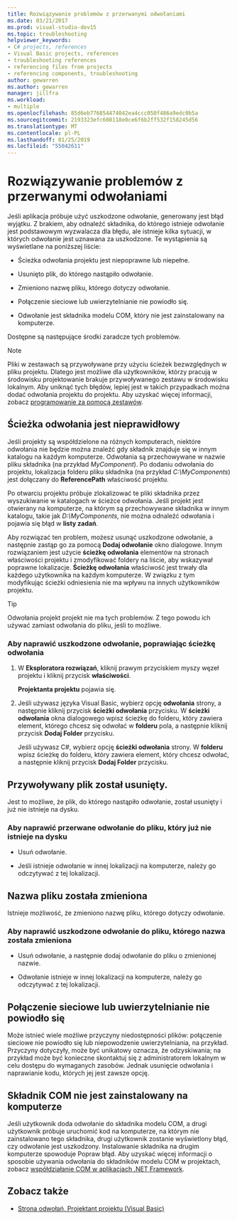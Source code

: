 ```yaml
---
title: Rozwiązywanie problemów z przerwanymi odwołaniami
ms.date: 03/21/2017
ms.prod: visual-studio-dev15
ms.topic: troubleshooting
helpviewer_keywords:
- C# projects, references
- Visual Basic projects, references
- troubleshooting references
- referencing files from projects
- referencing components, troubleshooting
author: gewarren
ms.author: gewarren
manager: jillfra
ms.workload:
- multiple
ms.openlocfilehash: 85d6eb776854474042ea4ccc050f486a9edc0b5a
ms.sourcegitcommit: 2193323efc608118e0ce6f6b2ff532f158245d56
ms.translationtype: MT
ms.contentlocale: pl-PL
ms.lasthandoff: 01/25/2019
ms.locfileid: "55042611"
---
```

# <a name="troubleshoot-broken-references"></a>Rozwiązywanie problemów z przerwanymi odwołaniami

Jeśli aplikacja próbuje użyć uszkodzone odwołanie, generowany jest błąd wyjątku. Z brakiem, aby odnaleźć składnika, do którego istnieje odwołanie jest podstawowym wyzwalacza dla błędu, ale istnieje kilka sytuacji, w których odwołanie jest uznawana za uszkodzone. Te wystąpienia są wyświetlane na poniższej liście:

- Ścieżka odwołania projektu jest niepoprawne lub niepełne.

- Usunięto plik, do którego nastąpiło odwołanie.

- Zmieniono nazwę pliku, którego dotyczy odwołanie.

- Połączenie sieciowe lub uwierzytelnianie nie powiodło się.

- Odwołanie jest składnika modelu COM, który nie jest zainstalowany na komputerze.

Dostępne są następujące środki zaradcze tych problemów.

> [!NOTE]
> Pliki w zestawach są przywoływane przy użyciu ścieżek bezwzględnych w pliku projektu. Dlatego jest możliwe dla użytkowników, którzy pracują w środowisku projektowanie brakuje przywoływanego zestawu w środowisku lokalnym. Aby uniknąć tych błędów, lepiej jest w takich przypadkach można dodać odwołania projektu do projektu. Aby uzyskać więcej informacji, zobacz [programowanie za pomocą zestawów](/dotnet/framework/app-domains/programming-with-assemblies).

## <a name="reference-path-is-incorrect"></a>Ścieżka odwołania jest nieprawidłowy

Jeśli projekty są współdzielone na różnych komputerach, niektóre odwołania nie będzie można znaleźć gdy składnik znajduje się w innym katalogu na każdym komputerze. Odwołania są przechowywane w nazwie pliku składnika (na przykład *MyComponent*). Po dodaniu odwołania do projektu, lokalizacja folderu pliku składnika (na przykład *C:\MyComponents*) jest dołączany do **ReferencePath** właściwość projektu.

Po otwarciu projektu próbuje zlokalizować te pliki składnika przez wyszukiwanie w katalogach w ścieżce odwołania. Jeśli projekt jest otwierany na komputerze, na którym są przechowywane składnika w innym katalogu, takie jak *D:\MyComponents*, nie można odnaleźć odwołania i pojawia się błąd w **listy zadań**.

Aby rozwiązać ten problem, możesz usunąć uszkodzone odwołanie, a następnie zastąp go za pomocą **Dodaj odwołanie** okno dialogowe. Innym rozwiązaniem jest użycie **ścieżkę odwołania** elementów na stronach właściwości projektu i zmodyfikować foldery na liście, aby wskazywał poprawne lokalizacje. **Ścieżkę odwołania** właściwość jest trwały dla każdego użytkownika na każdym komputerze. W związku z tym modyfikując ścieżki odniesienia nie ma wpływu na innych użytkowników projektu.

> [!TIP]
> Odwołania projekt projekt nie ma tych problemów. Z tego powodu ich używać zamiast odwołania do pliku, jeśli to możliwe.

### <a name="to-fix-a-broken-project-reference-by-correcting-the-reference-path"></a>Aby naprawić uszkodzone odwołanie, poprawiając ścieżkę odwołania

1. W **Eksploratora rozwiązań**, kliknij prawym przyciskiem myszy węzeł projektu i kliknij przycisk **właściwości**.

   **Projektanta projektu** pojawia się.

1. Jeśli używasz języka Visual Basic, wybierz opcję **odwołania** strony, a następnie kliknij przycisk **ścieżki odwołania** przycisku. W **ścieżki odwołania** okna dialogowego wpisz ścieżkę do folderu, który zawiera element, którego chcesz się odwołać w **folderu** pola, a następnie kliknij przycisk **Dodaj Folder** przycisku.

    Jeśli używasz C#, wybierz opcję **ścieżki odwołania** strony. W **folderu** wpisz ścieżkę do folderu, który zawiera element, który chcesz odwołać, a następnie kliknij przycisk **Dodaj Folder** przycisku.

## <a name="referenced-file-has-been-deleted"></a>Przywoływany plik został usunięty.

Jest to możliwe, że plik, do którego nastąpiło odwołanie, został usunięty i już nie istnieje na dysku.

### <a name="to-fix-a-broken-project-reference-for-a-file-that-no-longer-exists-on-your-drive"></a>Aby naprawić przerwane odwołanie do pliku, który już nie istnieje na dysku

- Usuń odwołanie.

- Jeśli istnieje odwołanie w innej lokalizacji na komputerze, należy go odczytywać z tej lokalizacji.

## <a name="referenced-file-has-been-renamed"></a>Nazwa pliku została zmieniona

Istnieje możliwość, że zmieniono nazwę pliku, którego dotyczy odwołanie.

### <a name="to-fix-a-broken-reference-for-a-file-that-has-been-renamed"></a>Aby naprawić uszkodzone odwołanie do pliku, którego nazwa została zmieniona

- Usuń odwołanie, a następnie dodaj odwołanie do pliku o zmienionej nazwie.

- Odwołanie istnieje w innej lokalizacji na komputerze, należy go odczytywać z tej lokalizacji.

## <a name="network-connection-or-authentication-has-failed"></a>Połączenie sieciowe lub uwierzytelnianie nie powiodło się

Może istnieć wiele możliwe przyczyny niedostępności plików: połączenie sieciowe nie powiodło się lub niepowodzenie uwierzytelniania, na przykład. Przyczyny dotyczyły, może być unikatowy oznacza, że odzyskiwania; na przykład może być konieczne skontaktuj się z administratorem lokalnym w celu dostępu do wymaganych zasobów. Jednak usunięcie odwołania i naprawianie kodu, których jej jest zawsze opcję.

## <a name="com-component-is-not-installed-on-computer"></a>Składnik COM nie jest zainstalowany na komputerze

Jeśli użytkownik doda odwołanie do składnika modelu COM, a drugi użytkownik próbuje uruchomić kod na komputerze, na którym nie zainstalowano tego składnika, drugi użytkownik zostanie wyświetlony błąd, czy odwołanie jest uszkodzony. Instalowanie składnika na drugim komputerze spowoduje Popraw błąd. Aby uzyskać więcej informacji o sposobie używania odwołania do składników modelu COM w projektach, zobacz [współdziałanie COM w aplikacjach .NET Framework](/dotnet/visual-basic/programming-guide/com-interop/com-interoperability-in-net-framework-applications).

## <a name="see-also"></a>Zobacz także

- [Strona odwołań, Projektant projektu (Visual Basic)](../ide/reference/references-page-project-designer-visual-basic.md)